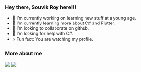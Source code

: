 ### Hey there, Souvik Roy here!!!


- 🔭 I’m currently working on learning new stuff at a young age.
- 🌱 I’m currently learning more about C# and Flutter.
- 👯 I’m looking to collaborate on github.
- 🤔 I’m looking for help with C#.
- ⚡ Fun fact: You are watching my profile.<br>

### More about me
<img src="https://github-readme-stats.vercel.app/api?username=iamsouvikroy&show_icons=true&custom_title=My Github Stats">
<img src="https://github-readme-stats.vercel.app/api/top-langs/?username=iamsouvikroy&layout=compact&custom_title=My Favourtite Languages">


